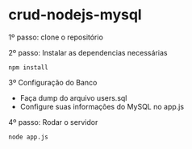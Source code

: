 # crud-nodejs-mysql

1º passo: clone o repositório

2º passo: Instalar as dependencias necessárias

```
npm install
```
3º Configuração do Banco

* Faça dump do arquivo users.sql
* Configure suas informações do MySQL no app.js

4º passo: Rodar o servidor

```
node app.js
```

